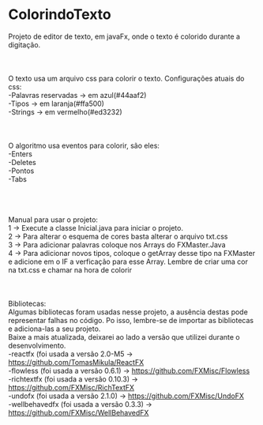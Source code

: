 # ColorindoTexto
 Projeto de editor de texto, em javaFx, onde o texto é colorido durante a digitação.</br>
 </br></br></br>
O texto usa um arquivo css para colorir o texto. Configurações atuais do css:</br>
 -Palavras reservadas -> em azul(#44aaf2) </br>
 -Tipos -> em laranja(#ffa500)</br>
 -Strings -> em vermelho(#ed3232)</br>
</br></br></br>
O algoritmo usa eventos para colorir, são eles:</br>
  -Enters</br>
  -Deletes</br>
  -Pontos</br>
  -Tabs</br>
  </br></br></br>
  
Manual para usar o projeto:</br>
1 -> Execute a classe Inicial.java para iniciar o projeto. </br>
2 -> Para alterar o esquema de cores basta alterar o arquivo txt.css</br>
3 -> Para adicionar palavras coloque nos Arrays do FXMaster.Java</br>
4 -> Para adicionar novos tipos, coloque o getArray desse tipo na FXMaster e adicione em o IF a verficação para esse Array. Lembre de criar uma cor na txt.css e chamar na hora de colorir</br>
</br>
</br></br>
Bibliotecas:</br>
Algumas bibliotecas foram usadas nesse projeto, a ausência destas pode representar falhas no código. Po isso, lembre-se de importar as bibliotecas e adiciona-las a seu projeto.</br>
Baixe a mais atualizada, deixarei ao lado a versão que utilizei durante o desenvolvimento.</br>
  -reactfx (foi usada a versão 2.0-M5 -> https://github.com/TomasMikula/ReactFX</br>
  -flowless (foi usada a versão 0.6.1) -> https://github.com/FXMisc/Flowless</br>
  -richtextfx (foi usada a versão 0.10.3) -> https://github.com/FXMisc/RichTextFX</br>
  -undofx (foi usada a versão 2.1.0) -> https://github.com/FXMisc/UndoFX</br>
  -wellbehavedfx (foi usada a versão 0.3.3) -> https://github.com/FXMisc/WellBehavedFX</br>
  </br>
  

